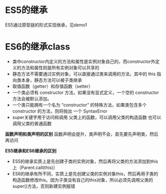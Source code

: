 # ES5的继承
ES5通过原型链的形式实现继承，见demo1


# ES6的继承class
- 类中constructor内定义的方法和属性是实例对象自己的，而constructor外定义的方法和属性则是所有实例对象可以共享的
- 静态方法不需要通过实例对象，可以直接通过类来调用的方法，其中的 this 指向类本身，静态方法可以被子类继承
- 取值函数（getter）和存值函数（setter）
- 一个类必须有 constructor 方法，如果没有显式定义，一个空的 constructor 方法会被默认添加。
- 一个类只能拥有一个名为 “constructor” 的特殊方法，如果类包含多个 constructor 的方法，则将抛出 一个 SyntaxError 
- super关键字用于访问和调用 父类上的函数，可以调用父类的构造函数 也可以调用父类的普通函数


**函数声明和类声明的区别**
函数声明会提升，类声明不会，首先要先声明类，然后再访问

**ES5继承和ES6继承的区别**
- ES5的继承实质上是先创建子类的实例对象，然后再将父类的方法添加到this上（Parent.call(this)）
- ES6的继承有所不同，实质上是先创建父类的实例对象this，然后再用子类的构造函数修改this。因为子类没有自己的this对象，所以必须先调用父类的super()方法，否则新建实例报错